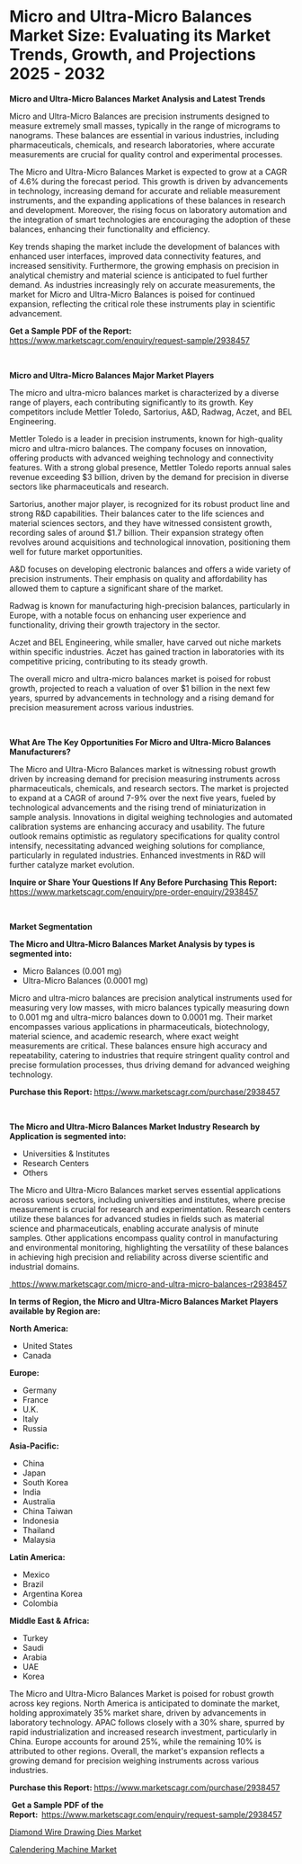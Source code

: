<p><h1>Micro and Ultra-Micro Balances Market Size: Evaluating its Market Trends, Growth, and Projections 2025 - 2032</h1></p><p><strong>Micro and Ultra-Micro Balances Market Analysis and Latest Trends</strong></p>
<p><p>Micro and Ultra-Micro Balances are precision instruments designed to measure extremely small masses, typically in the range of micrograms to nanograms. These balances are essential in various industries, including pharmaceuticals, chemicals, and research laboratories, where accurate measurements are crucial for quality control and experimental processes. </p><p>The Micro and Ultra-Micro Balances Market is expected to grow at a CAGR of 4.6% during the forecast period. This growth is driven by advancements in technology, increasing demand for accurate and reliable measurement instruments, and the expanding applications of these balances in research and development. Moreover, the rising focus on laboratory automation and the integration of smart technologies are encouraging the adoption of these balances, enhancing their functionality and efficiency. </p><p>Key trends shaping the market include the development of balances with enhanced user interfaces, improved data connectivity features, and increased sensitivity. Furthermore, the growing emphasis on precision in analytical chemistry and material science is anticipated to fuel further demand. As industries increasingly rely on accurate measurements, the market for Micro and Ultra-Micro Balances is poised for continued expansion, reflecting the critical role these instruments play in scientific advancement.</p></p>
<p><strong>Get a Sample PDF of the Report:&nbsp;</strong> <a href="https://www.marketscagr.com/enquiry/request-sample/2938457?utm_campaign=2003&utm_medium=2&utm_source=Github&utm_content=ia&utm_term=15032025&utm_id=micro-and-ultra-micro-balances">https://www.marketscagr.com/enquiry/request-sample/2938457</a></p>
<p>&nbsp;</p>
<p><strong>Micro and Ultra-Micro Balances Major Market Players</strong></p>
<p><p>The micro and ultra-micro balances market is characterized by a diverse range of players, each contributing significantly to its growth. Key competitors include Mettler Toledo, Sartorius, A&D, Radwag, Aczet, and BEL Engineering. </p><p>Mettler Toledo is a leader in precision instruments, known for high-quality micro and ultra-micro balances. The company focuses on innovation, offering products with advanced weighing technology and connectivity features. With a strong global presence, Mettler Toledo reports annual sales revenue exceeding $3 billion, driven by the demand for precision in diverse sectors like pharmaceuticals and research.</p><p>Sartorius, another major player, is recognized for its robust product line and strong R&D capabilities. Their balances cater to the life sciences and material sciences sectors, and they have witnessed consistent growth, recording sales of around $1.7 billion. Their expansion strategy often revolves around acquisitions and technological innovation, positioning them well for future market opportunities.</p><p>A&D focuses on developing electronic balances and offers a wide variety of precision instruments. Their emphasis on quality and affordability has allowed them to capture a significant share of the market. </p><p>Radwag is known for manufacturing high-precision balances, particularly in Europe, with a notable focus on enhancing user experience and functionality, driving their growth trajectory in the sector.</p><p>Aczet and BEL Engineering, while smaller, have carved out niche markets within specific industries. Aczet has gained traction in laboratories with its competitive pricing, contributing to its steady growth.</p><p>The overall micro and ultra-micro balances market is poised for robust growth, projected to reach a valuation of over $1 billion in the next few years, spurred by advancements in technology and a rising demand for precision measurement across various industries.</p></p>
<p>&nbsp;</p>
<p><strong>What Are The Key Opportunities For Micro and Ultra-Micro Balances Manufacturers?</strong></p>
<p><p>The Micro and Ultra-Micro Balances market is witnessing robust growth driven by increasing demand for precision measuring instruments across pharmaceuticals, chemicals, and research sectors. The market is projected to expand at a CAGR of around 7-9% over the next five years, fueled by technological advancements and the rising trend of miniaturization in sample analysis. Innovations in digital weighing technologies and automated calibration systems are enhancing accuracy and usability. The future outlook remains optimistic as regulatory specifications for quality control intensify, necessitating advanced weighing solutions for compliance, particularly in regulated industries. Enhanced investments in R&D will further catalyze market evolution.</p></p>
<p><strong>Inquire or Share Your Questions If Any Before Purchasing This Report:</strong> <a href="https://www.marketscagr.com/enquiry/pre-order-enquiry/2938457?utm_campaign=2003&utm_medium=2&utm_source=Github&utm_content=ia&utm_term=15032025&utm_id=micro-and-ultra-micro-balances">https://www.marketscagr.com/enquiry/pre-order-enquiry/2938457</a></p>
<p>&nbsp;</p>
<p><strong>Market Segmentation</strong></p>
<p><strong>The Micro and Ultra-Micro Balances Market Analysis by types is segmented into:</strong></p>
<p><ul><li>Micro Balances (0.001 mg)</li><li>Ultra-Micro Balances (0.0001 mg)</li></ul></p>
<p><p>Micro and ultra-micro balances are precision analytical instruments used for measuring very low masses, with micro balances typically measuring down to 0.001 mg and ultra-micro balances down to 0.0001 mg. Their market encompasses various applications in pharmaceuticals, biotechnology, material science, and academic research, where exact weight measurements are critical. These balances ensure high accuracy and repeatability, catering to industries that require stringent quality control and precise formulation processes, thus driving demand for advanced weighing technology.</p></p>
<p><strong>Purchase this Report:&nbsp;</strong><a href="https://www.marketscagr.com/purchase/2938457?utm_campaign=2003&utm_medium=2&utm_source=Github&utm_content=ia&utm_term=15032025&utm_id=micro-and-ultra-micro-balances">https://www.marketscagr.com/purchase/2938457</a></p>
<p>&nbsp;</p>
<p><strong>The Micro and Ultra-Micro Balances Market Industry Research by Application is segmented into:</strong></p>
<p><ul><li>Universities & Institutes</li><li>Research Centers</li><li>Others</li></ul></p>
<p><p>The Micro and Ultra-Micro Balances market serves essential applications across various sectors, including universities and institutes, where precise measurement is crucial for research and experimentation. Research centers utilize these balances for advanced studies in fields such as material science and pharmaceuticals, enabling accurate analysis of minute samples. Other applications encompass quality control in manufacturing and environmental monitoring, highlighting the versatility of these balances in achieving high precision and reliability across diverse scientific and industrial domains.</p></p>
<p><a href="https://www.marketscagr.com/micro-and-ultra-micro-balances-r2938457?utm_campaign=2003&utm_medium=2&utm_source=Github&utm_content=ia&utm_term=15032025&utm_id=micro-and-ultra-micro-balances">&nbsp;https://www.marketscagr.com/micro-and-ultra-micro-balances-r2938457</a></p>
<p><strong>In terms of Region, the Micro and Ultra-Micro Balances Market Players available by Region are:</strong></p>
<p>
    <p> <strong> North America: </strong>
        <ul>
            <li>United States</li>
            <li>Canada</li>
        </ul>
        </p> 
    <p> <strong> Europe: </strong>
        <ul>
            <li>Germany</li>
            <li>France</li>
            <li>U.K.</li>
            <li>Italy</li>
            <li>Russia</li>
        </ul>
        </p> 
    <p> <strong> Asia-Pacific: </strong>
        <ul>
            <li>China</li>
            <li>Japan</li>
            <li>South Korea</li>
            <li>India</li>
            <li>Australia</li>
            <li>China Taiwan</li>
            <li>Indonesia</li>
            <li>Thailand</li>
            <li>Malaysia</li>
        </ul>
        </p> 
    <p> <strong> Latin America: </strong>
        <ul>
            <li>Mexico</li>
            <li>Brazil</li>
            <li>Argentina Korea</li>
            <li>Colombia</li>
        </ul>
        </p> 
    <p> <strong> Middle East & Africa: </strong>
        <ul>
            <li>Turkey</li>
            <li>Saudi</li>
            <li>Arabia</li>
            <li>UAE</li>
            <li>Korea</li>
        </ul>
    </p>
    </p>
<p><p>The Micro and Ultra-Micro Balances Market is poised for robust growth across key regions. North America is anticipated to dominate the market, holding approximately 35% market share, driven by advancements in laboratory technology. APAC follows closely with a 30% share, spurred by rapid industrialization and increased research investment, particularly in China. Europe accounts for around 25%, while the remaining 10% is attributed to other regions. Overall, the market's expansion reflects a growing demand for precision weighing instruments across various industries.</p></p>
<p><strong>Purchase this Report: </strong><a href="https://www.marketscagr.com/purchase/2938457?utm_campaign=2003&utm_medium=2&utm_source=Github&utm_content=ia&utm_term=15032025&utm_id=micro-and-ultra-micro-balances">https://www.marketscagr.com/purchase/2938457</a></p>
<p>&nbsp;<strong>Get a Sample PDF of the Report:&nbsp;&nbsp;</strong><a href="https://www.marketscagr.com/enquiry/request-sample/2938457?utm_campaign=2003&utm_medium=2&utm_source=Github&utm_content=ia&utm_term=15032025&utm_id=micro-and-ultra-micro-balances">https://www.marketscagr.com/enquiry/request-sample/2938457</a></p>
<p><strong></strong></p>
<p><p><a href="https://github.com/gulaimolin/Market-Research-Report-List-7/blob/main/diamond-wire-drawing-dies-market.md?utm_campaign=2003&utm_medium=2&utm_source=Github&utm_content=ia&utm_term=15032025&utm_id=micro-and-ultra-micro-balances">Diamond Wire Drawing Dies Market</a></p><p><a href="https://github.com/lazloklitz2e/Market-Research-Report-List-1/blob/main/calendering-machine-market.md?utm_campaign=2003&utm_medium=2&utm_source=Github&utm_content=ia&utm_term=15032025&utm_id=micro-and-ultra-micro-balances">Calendering Machine Market</a></p></p>